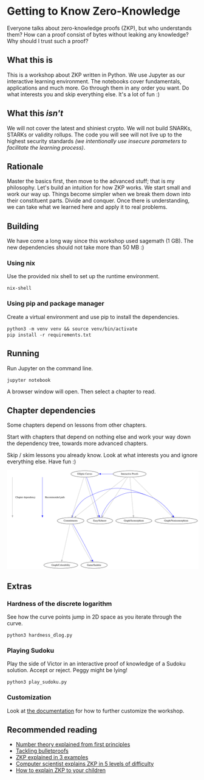 # Getting to Know Zero-Knowledge

Everyone talks about zero-knowledge proofs (ZKP), but who understands them? How can a proof consist of bytes without leaking any knowledge? Why should I trust such a proof?

## What this is

This is a workshop about ZKP written in Python. We use Jupyter as our interactive learning environment. The notebooks cover fundamentals, applications and much more. Go through them in any order you want. Do what interests you and skip everything else. It's a lot of fun :)

## What this _isn't_

We will not cover the latest and shiniest crypto. We will not build SNARKs, STARKs or validity rollups. The code you will see will not live up to the highest security standards _(we intentionally use insecure parameters to facilitate the learning process)_.

## Rationale

Master the basics first, then move to the advanced stuff; that is my philosophy. Let's build an intuition for how ZKP works. We start small and work our way up. Things become simpler when we break them down into their constituent parts. Divide and conquer. Once there is understanding, we can take what we learned here and apply it to real problems.

## Building

We have come a long way since this workshop used sagemath (1 GB). The new dependencies should not take more than 50 MB :)

### Using nix

Use the provided nix shell to set up the runtime environment.

```
nix-shell
```

### Using pip and package manager

Create a virtual environment and use pip to install the dependencies.

```
python3 -m venv venv && source venv/bin/activate
pip install -r requirements.txt
```

## Running

Run Jupyter on the command line.

```
jupyter notebook
```

A browser window will open. Then select a chapter to read.

## Chapter dependencies

Some chapters depend on lessons from other chapters.

Start with chapters that depend on nothing else and work your way down the dependency tree, towards more advanced chapters.

Skip / skim lessons you already know. Look at what interests you and ignore everything else. Have fun :)

![Chapter dependency tree](chapter-dependencies.svg)

## Extras

### Hardness of the discrete logarithm

See how the curve points jump in 2D space as you iterate through the curve.

```
python3 hardness_dlog.py
```

### Playing Sudoku

Play the side of Victor in an interactive proof of knowledge of a Sudoku solution. Accept or reject. Peggy might be lying!

```
python3 play_sudoku.py
```

### Customization

Look at [the documentation](https://github.com/uncomputable/zkp-workshop/blob/master/customization.md) for how to further customize the workshop.

## Recommended reading

- [Number theory explained from first principles](https://explained-from-first-principles.com/number-theory/)
- [Tackling bulletproofs](https://github.com/uncomputable/tackling-bulletproofs)
- [ZKP explained in 3 examples](https://www.circularise.com/blogs/zero-knowledge-proofs-explained-in-3-examples)
- [Computer scientist explains ZKP in 5 levels of difficulty](https://www.youtube.com/watch?v=fOGdb1CTu5c)
- [How to explain ZKP to your children](https://pages.cs.wisc.edu/~mkowalcz/628.pdf)
